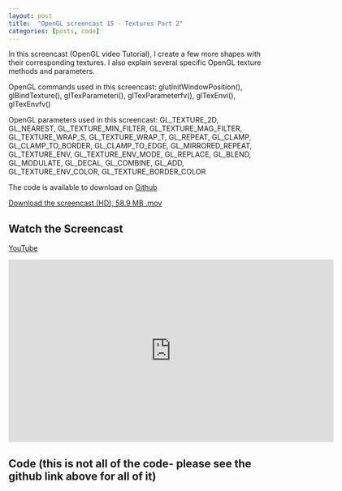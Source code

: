 ```yaml
---
layout: post
title:  "OpenGL screencast 15 - Textures Part 2"
categories: [posts, code]
---
```

In this screencast (OpenGL video Tutorial), I create a few more shapes with their corresponding textures. I also explain several specific OpenGL texture methods and parameters.

OpenGL commands used in this screencast:
glutInitWindowPosition(), glBindTexture(), glTexParameteri(), glTexParameterfv(), glTexEnvi(), glTexEnvfv()

OpenGL parameters used in this screencast:
GL_TEXTURE_2D, GL_NEAREST, GL_TEXTURE_MIN_FILTER, GL_TEXTURE_MAG_FILTER, GL_TEXTURE_WRAP_S, GL_TEXTURE_WRAP_T, GL_REPEAT, GL_CLAMP, GL_CLAMP_TO_BORDER, GL_CLAMP_TO_EDGE, GL_MIRRORED_REPEAT, GL_TEXTURE_ENV, GL_TEXTURE_ENV_MODE, GL_REPLACE, GL_BLEND, GL_MODULATE, GL_DECAL, GL_COMBINE, GL_ADD, GL_TEXTURE_ENV_COLOR, GL_TEXTURE_BORDER_COLOR

The code is available to download on [Github](https://github.com/davidwparker/opengl-screencasts-2)

[Download the screencast (HD), 58.9 MB .mov](https://dl.dropboxusercontent.com/s/q25tidvs8agoyws/episode-015.mov?dl=1)

## Watch the Screencast

[YouTube](http://www.youtube.com/watch?v=BniHaCsvrDU&feature=colike)

<iframe width="640" height="360" src="http://www.youtube.com/embed/BniHaCsvrDU" frameborder="0" allowfullscreen></iframe>

## Code (this is not all of the code- please see the github link above for all of it)

<script src="https://gist.github.com/1378211.js"></script>
